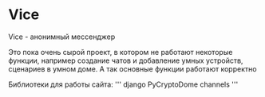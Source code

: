 # Vice
Vice - анонимный мессенджер

Это пока очень сырой проект, в котором не работают некоторые функции, например создание чатов и добавление умных устройств, сценариев в умном доме. А так основные функции работают корректно

Библиотеки для работы сайта:
'''
django
PyCryptoDome
channels
'''
